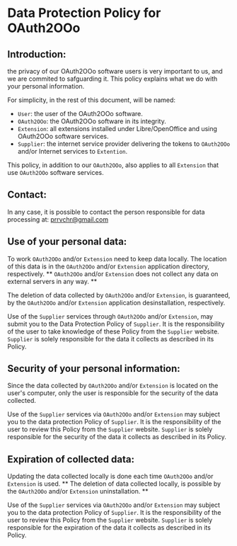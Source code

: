 # Data Protection Policy for OAuth2OOo

## Introduction:

the privacy of our OAuth2OOo software users is very important to us, and we are commited to safguarding it.
This policy explains what we do with your personal information.

For simplicity, in the rest of this document, will be named:
- `User`: the user of the OAuth2OOo software.
- `OAuth2OOo`: the OAuth2OOo software in its integrity.
- `Extension`: all extensions installed under Libre/OpenOffice and using OAuth2OOo software services.
- `Supplier`: the internet service provider delivering the tokens to `OAuth2OOo` and/or Internet services to `Extention`.

This policy, in addition to our `OAuth2OOo`, also applies to all `Extension` that use `OAuth2OOo` software services.

## Contact:

In any case, it is possible to contact the person responsible for data processing at:
prrvchr@gmail.com

## Use of your personal data:

To work `OAuth2OOo` and/or `Extension` need to keep data locally.
The location of this data is in the `OAuth2OOo` and/or `Extension` application directory, respectively.
** `OAuth2OOo` and/or `Extension` does not collect any data on external servers in any way. **

The deletion of data collected by `OAuth2OOo` and/or `Extension`, is guaranteed, by the `OAuth2OOo` and/or `Extension` application desinstallation, respectively.

Use of the `Supplier` services through `OAuth2OOo` and/or `Extension`, may submit you to the Data Protection Policy of `Supplier`. It is the responsibility of the user to take knowledge of these Policy from the `Supplier` website.
`Supplier` is solely responsible for the data it collects as described in its Policy.

## Security of your personal information:

Since the data collected by `OAuth2OOo` and/or `Extension` is located on the user's computer, only the user is responsible for the security of the data collected.

Use of the `Supplier` services via `OAuth2OOo` and/or `Extension` may subject you to the data protection Policy of `Supplier`. It is the responsibility of the user to review this Policy from the `Supplier` website.
`Supplier` is solely responsible for the security of the data it collects as described in its Policy.


## Expiration of collected data:

Updating the data collected locally is done each time `OAuth2OOo` and/or `Extension` is used.
** The deletion of data collected locally, is possible by the `OAuth2OOo` and/or `Extension` uninstallation. **

Use of the `Supplier` services via `OAuth2OOo` and/or `Extension` may subject you to the data protection Policy of `Supplier`. It is the responsibility of the user to review this Policy from the `Supplier` website.
`Supplier` is solely responsible for the expiration of the data it collects as described in its Policy.
